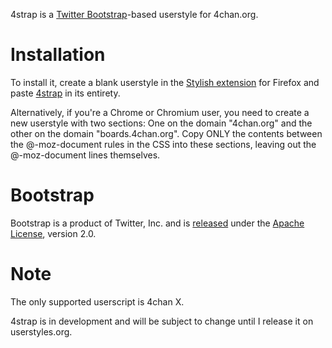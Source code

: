 4strap is a [Twitter Bootstrap](http://twitter.github.com/bootstrap/index.html)-based userstyle for 4chan.org. 

Installation
======

To install it, create a blank userstyle in the [Stylish extension](https://addons.mozilla.org/en-US/firefox/addon/stylish/) for Firefox and paste [4strap](https://raw.github.com/seaweedchan/4strap/master/4strap.css) in its entirety.

Alternatively, if you're a Chrome or Chromium user, you need to create a new userstyle with two sections: One on the domain "4chan.org" and the other on the domain "boards.4chan.org". Copy ONLY the contents between the @-moz-document rules in the CSS into these sections, leaving out the @-moz-document lines themselves.

Bootstrap
======

Bootstrap is a product of Twitter, Inc. and is [released](https://github.com/twitter/bootstrap/blob/master/LICENSE) under the [Apache License](http://www.apache.org/licenses/), version 2.0.

Note
======

The only supported userscript is 4chan X.

4strap is in development and will be subject to change until I release it on userstyles.org.
